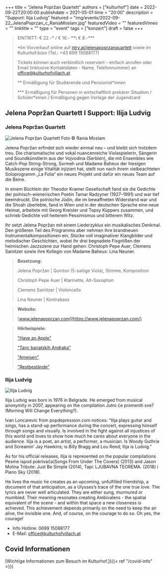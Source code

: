 +++
title = "Jelena Popržan Quartett"
authors = ["kulturhof"]
date = 2022-09-22T20:00:00
publishdate = 2021-05-01
time = "20:00"
description = "Support: Ilija Ludvig"
featured = "img/events/2022-09-22_JelenaPoprzan_c_RaniaMoslam.jpg"
featuredVideo = ""
featuredVimeo = ""
linktitle = ""
type = "event"
tags = ["konzert"]
draft = false
+++

>
> EINTRITT: € 22.-\* / € 16.- *\*\ € 8.-\*\*\*
>
> \*Im Vorverkauf online auf [ntry.at/jelenapoprzanquartett](https://ntry.at/jelenapopranquartett) sowie im Kulturhof:büro (Tel.: +43 699 15088177)
>
>Tickets können auch verbindlich reserviert - einfach anrufen oder Email (inklusive Kontaktdaten - Name, Telefonnummer) an office@kulturhofvillach.at
> 
> \*\* Ermäßigung für Studierende und Pensionist\*innen
>
> \*\*\* Ermäßigung für Personen in wirtschaftlich prekärer Situation / Schüler\*innen / Ermäßigung gegen Vorlage der Jugendcard
>


## Jelena Popržan Quartett I Support: Ilija Ludvig

### Jelena Popržan Quartett

![Jelena Popržan Quartett](/img/events/2022-09-22_JelenaPoprzan_c_RaniaMoslam.jpg)
Foto © Rania Moslam

Jelena Popržan erfindet sich wieder einmal neu – und bleibt sich trotzdem treu. Die charismatische und vokal nuancenreiche Violaspielerin, Sängerin und Soundkünstlerin aus der Vojvodina (Serbien), die mit Ensembles wie Catch-Pop String-Strong, Sormeh und Madame Baheux der hiesigen Musikszene einige Vitalität injiziert hat, stellt nun nach ihrem vielbeachteten Soloprogramm „La Folia“ ein neues Projekt und dafür ein neues Team auf die Beine.

In einem Büchlein der Theodor Kramer Gesellschaft fand sie die Gedichte der polnisch-wienerischen Poetin Tamar Radzyner (1927–1991) und war tief beeindruckt. Die polnische Jüdin, die im bewaffneten Widerstand war und die Shoah überlebte, fand in Wien und in der deutschen Sprache eine neue Heimat, arbeitete mit Georg Kreisler und Topsy Küppers zusammen, und schrieb Gedichte voll heiterem Pessimismus und bitterem Witz.

Ihr setzt Jelena Popržan mit einem Liederzyklus ein musikalisches Denkmal. Den größeren Teil des Programms aber nehmen ihre brandneuen Instrumentalkompositionen ein, Stücke voll imaginativer Klangbilder und melodischer Geschichten, wobei ihr drei begnadete Fixgrößen der heimischen Jazzszene zur Hand gehen: Christoph Pepe Auer, Clemens Sainitzer sowie ihre Kollegin von Madame Baheux: Lina Neuner.

>**Besetzung:**
>
>Jelena Popržan | Quinton (5-saitige Viola), Stimme, Komposition
>
>Christoph Pepe Auer | Klarinette, Alt-Saxophon
>
>Clemens Sainitzer | Violoncello
>
>Lina Neuner | Kontrabass

>**Website:**
>
>[www.jelenapoprzan.com](https://www.jelenapoprzan.com/)

>**Hörbeispiele:**
>
>["Have an Apple"](https://www.youtube.com/watch?v=VhOP75qt9EY)
>
>["Tanc banatskih Andraka"](https://youtu.be/JEQzYIYGDIw)
>
>["Ameisen"](https://youtu.be/TI5HXD8WVf0)
>
>["Restbestände"](https://youtu.be/qxUIojm9ze4)
>
>
### Ilija Ludvig

![Ilija Ludvig](/img/events/2022-09-22_IlijaLudvig.jpg)

Ilija Ludvig was born in 1976 in Belgrade.
He emerged from musical anonymity in 2007, appearing on the compilation Jutro će promeniti sve? (Morning Will Change Everything?).

Ivan Loncarevic from popdepression.com notices: “Ilija plays guitar and sings, has a stand-up performance during the concert, expressing himself through songs and visually. Is involved in the fight against all injustices of this world and loves to show how much he cares about everyone in the audience. Ilija is a poet, an artist, a performer, a musician. Is Woody Guthrie and Screamin’ Jay Hawkins; is Billy Bragg and Lou Reed; Ilija is Ludvig.”

As for his official releases, Ilija is represented on the popular compilations Pesme ispod pokrivača(Songs From Under The Covers) (2013) and Jason Molina Tribute: Just Be Simple (2014), Tapi: LJUBAVNA TEOREMA. (2018) i Piano Sky (2018).

He lives the music he creates as an upcoming, unfulfilled friendship, a document of that anticipation, as a Ulysses’s trace of the one true love. The lyrics are never well articulated. They are either sung, murmured or mumbled. Their meaning resonates creating Ambivalens  - the spatial equivalent of the scene  - and within that space a new closeness is achieved. This achievement  depends primarily on the need to keep the air alive, the invisible one. And, of course, on the courage to do so. Oh yes, the courage!



- Info Hotline: 0699 15088177 
- E-Mail: office@kulturhofvillach.at

## Covid Informationen

[Wichtige Informationen zum Besuch im Kulturhof.]({{< ref "/covid-info" >}})
